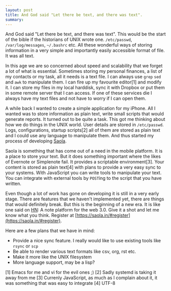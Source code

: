 ```yaml
---
layout: post
title: And God said "Let there be text, and there was text".
summary: 
---
```


And God said "Let there be text, and there was text". This would be the start of the bible if the historians of UNIX wrote one. `/etc/passwd`, `/var/log/messages`, `~/.bashrc` etc. All these wonderful ways of storing information in a very simple and importantly easily accessible format of file. It was all text. 

In this age we are so concerned about speed and scalability that we forget a lot of what is essential. Sometimes storing my personal finances, a list of my contacts or my task, all it needs is a text file. I can always use `grep` `sed` and `awk` to manipulate them. I can fire up my favourite editor[1] and modify it. I can store my files in my local harddisk, sync it with Dropbox or put them in some remote server that I can access. If one of these services die I always have my text files and not have to worry if I can open them. 

A while back I wanted to create a simple application for my iPhone. All I wanted was to store information as plain text, write small scripts that would generate reports. It turned out to be quite a task. This got me thinking about how we do things in the UNIX world. User details are stored in `/etc/passwd`. Logs, configurations, startup scripts[2] all of them are stored as plain text and I could use any language to manipulate them. And thus started my process of developing [Saola](https://saola.in). 

Saola is something that has come out of a need in the mobile platform. It is a place to store your text. But it does something important where the likes of Evernote or Simplenote fail. It provides a scriptable environment[3]. Your content is stored as plain text[4] with plans to provide a very easy sync to your systems. With JavaScript you can write tools to manipulate your text. You can integrate with external tools by `POST`ing to the script that you have written. 

Even though a lot of work has gone on developing it is still in a very early stage. There are features that we haven't implemented yet, there are things that would definitely break. But this is the beginning of a new era. It is like one said on [HN](https://news.ycombinator.com/item?id=10830587): A note platform for the web 3.0. Give it a shot and let me know what you think. Register at [https://saola.in/#register](https://saola.in/#register).

Here are a few plans that we have in mind:
- Provide a nice sync feature. I really would like to use existing tools like `rsync` or `scp`
- Be able to render various text formats like csv, org, rst etc.
- Make it more like the UNIX filesystem
- More language support, may be a lisp?


[1] Emacs for me and vi for the evil ones ;) 
[2] Sadly systemd is taking it away from me
[3] Currenly JavaScript, as much as I complain about it, it was something that was easy to integrate
[4] UTF-8
 
